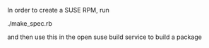 In order to create a SUSE RPM, run

./make_spec.rb

and then use this in the open suse build service to build a package
